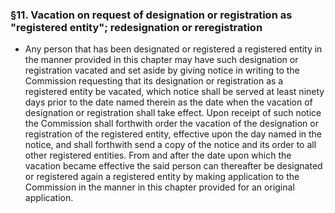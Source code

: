 ### §11. Vacation on request of designation or registration as "registered entity"; redesignation or reregistration
* Any person that has been designated or registered a registered entity in the manner provided in this chapter may have such designation or registration vacated and set aside by giving notice in writing to the Commission requesting that its designation or registration as a registered entity be vacated, which notice shall be served at least ninety days prior to the date named therein as the date when the vacation of designation or registration shall take effect. Upon receipt of such notice the Commission shall forthwith order the vacation of the designation or registration of the registered entity, effective upon the day named in the notice, and shall forthwith send a copy of the notice and its order to all other registered entities. From and after the date upon which the vacation became effective the said person can thereafter be designated or registered again a registered entity by making application to the Commission in the manner in this chapter provided for an original application.